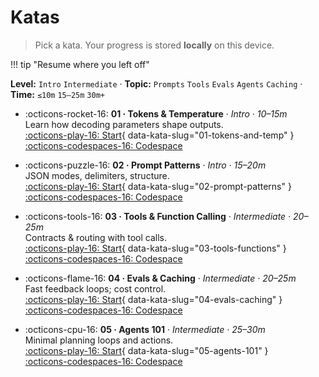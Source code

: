 # Katas

> Pick a kata. Your progress is stored **locally** on this device.

!!! tip "Resume where you left off"
    <a id="resume-next" class="md-button md-button--primary" href="#" style="display:none">Start next kata</a>

**Level:** `Intro` `Intermediate` · **Topic:** `Prompts` `Tools` `Evals` `Agents` `Caching` · **Time:** `≤10m` `15–25m` `30m+`

<div class="grid cards" markdown>

- :octicons-rocket-16: **01 · Tokens & Temperature** · _Intro · 10–15m_  
  Learn how decoding parameters shape outputs.  
  [:octicons-play-16: Start](katas/01/){ data-kata-slug="01-tokens-and-temp" }  
  [:octicons-codespaces-16: Codespace](https://github.com/codespaces/new/ozgurgulerx/openai-katas?quickstart=1#folder=/katas/01-tokens-and-temp)

- :octicons-puzzle-16: **02 · Prompt Patterns** · _Intro · 15–20m_  
  JSON modes, delimiters, structure.  
  [:octicons-play-16: Start](katas/02/){ data-kata-slug="02-prompt-patterns" }  
  [:octicons-codespaces-16: Codespace](https://github.com/codespaces/new/ozgurgulerx/openai-katas?quickstart=1#folder=/katas/02-prompt-patterns)

- :octicons-tools-16: **03 · Tools & Function Calling** · _Intermediate · 20–25m_  
  Contracts & routing with tool calls.  
  [:octicons-play-16: Start](katas/03/){ data-kata-slug="03-tools-functions" }  
  [:octicons-codespaces-16: Codespace](https://github.com/codespaces/new/ozgurgulerx/openai-katas?quickstart=1#folder=/katas/03-tools-functions)

- :octicons-flame-16: **04 · Evals & Caching** · _Intermediate · 20–25m_  
  Fast feedback loops; cost control.  
  [:octicons-play-16: Start](katas/04/){ data-kata-slug="04-evals-caching" }  
  [:octicons-codespaces-16: Codespace](https://github.com/codespaces/new/ozgurgulerx/openai-katas?quickstart=1#folder=/katas/04-evals-caching)

- :octicons-cpu-16: **05 · Agents 101** · _Intermediate · 25–30m_  
  Minimal planning loops and actions.  
  [:octicons-play-16: Start](katas/05/){ data-kata-slug="05-agents-101" }  
  [:octicons-codespaces-16: Codespace](https://github.com/codespaces/new/ozgurgulerx/openai-katas?quickstart=1#folder=/katas/05-agents-101)

</div>